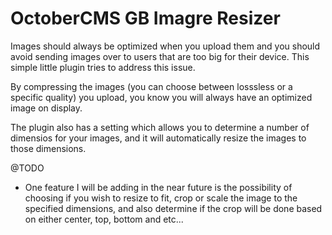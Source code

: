 # OctoberCMS GB Imagre Resizer

Images should always be optimized when you upload them and you should avoid sending images over to users that are too big for their device.
This simple little plugin tries to address this issue.

By compressing the images (you can choose between losssless or a specific quality) you upload, you know you will always have an optimized image on display.

The plugin also has a setting which allows you to determine a number of dimensios for your images, and it will automatically resize the images to those dimensions.

@TODO

- One feature I will be adding in the near future is the possibility of choosing if you wish to resize to fit, crop or scale the image to the specified dimensions, and
also determine if the crop will be done based on either center, top, bottom and etc...
